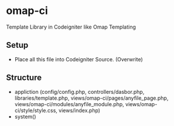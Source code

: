 omap-ci
=======

Template Library in Codeigniter like Omap Templating

## Setup
* Place all this file into Codeigniter Source. (Overwrite)

## Structure
* appliction
  (config/config.php, controllers/dasbor.php, libraries/template.php, views/omap-ci/pages/anyfile_page.php, views/omap-ci/modules/anyfile_module.php, views/omap-ci/style/style.css, views/index.php)
* system()